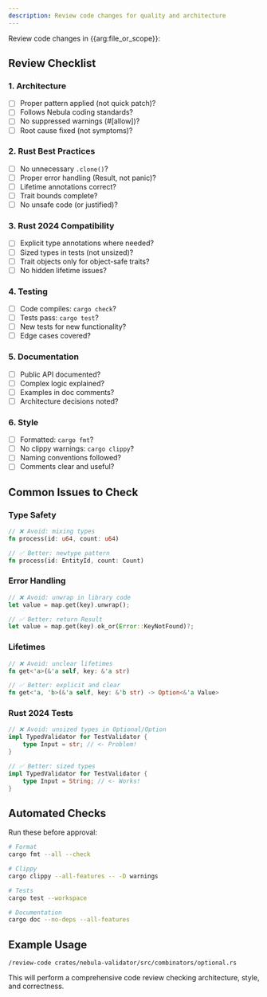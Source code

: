 ```yaml
---
description: Review code changes for quality and architecture
---
```


Review code changes in {{arg:file_or_scope}}:

## Review Checklist

### 1. **Architecture**
- [ ] Proper pattern applied (not quick patch)?
- [ ] Follows Nebula coding standards?
- [ ] No suppressed warnings (#[allow])?
- [ ] Root cause fixed (not symptoms)?

### 2. **Rust Best Practices**
- [ ] No unnecessary `.clone()`?
- [ ] Proper error handling (Result, not panic)?
- [ ] Lifetime annotations correct?
- [ ] Trait bounds complete?
- [ ] No unsafe code (or justified)?

### 3. **Rust 2024 Compatibility**
- [ ] Explicit type annotations where needed?
- [ ] Sized types in tests (not unsized)?
- [ ] Trait objects only for object-safe traits?
- [ ] No hidden lifetime issues?

### 4. **Testing**
- [ ] Code compiles: `cargo check`?
- [ ] Tests pass: `cargo test`?
- [ ] New tests for new functionality?
- [ ] Edge cases covered?

### 5. **Documentation**
- [ ] Public API documented?
- [ ] Complex logic explained?
- [ ] Examples in doc comments?
- [ ] Architecture decisions noted?

### 6. **Style**
- [ ] Formatted: `cargo fmt`?
- [ ] No clippy warnings: `cargo clippy`?
- [ ] Naming conventions followed?
- [ ] Comments clear and useful?

## Common Issues to Check

### Type Safety
```rust
// ❌ Avoid: mixing types
fn process(id: u64, count: u64)

// ✅ Better: newtype pattern
fn process(id: EntityId, count: Count)
```

### Error Handling
```rust
// ❌ Avoid: unwrap in library code
let value = map.get(key).unwrap();

// ✅ Better: return Result
let value = map.get(key).ok_or(Error::KeyNotFound)?;
```

### Lifetimes
```rust
// ❌ Avoid: unclear lifetimes
fn get<'a>(&'a self, key: &'a str)

// ✅ Better: explicit and clear
fn get<'a, 'b>(&'a self, key: &'b str) -> Option<&'a Value>
```

### Rust 2024 Tests
```rust
// ❌ Avoid: unsized types in Optional/Option
impl TypedValidator for TestValidator {
    type Input = str; // <- Problem!
}

// ✅ Better: sized types
impl TypedValidator for TestValidator {
    type Input = String; // <- Works!
}
```

## Automated Checks

Run these before approval:

```bash
# Format
cargo fmt --all --check

# Clippy
cargo clippy --all-features -- -D warnings

# Tests
cargo test --workspace

# Documentation
cargo doc --no-deps --all-features
```

## Example Usage

```
/review-code crates/nebula-validator/src/combinators/optional.rs
```

This will perform a comprehensive code review checking architecture, style, and correctness.
